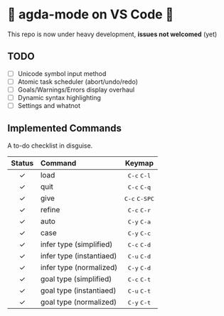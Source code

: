 # 🚧 agda-mode on VS Code 🚧

This repo is now under heavy development, **issues not welcomed** (yet)

## TODO 

- [ ] Unicode symbol input method
- [ ] Atomic task scheduler (abort/undo/redo)
- [ ] Goals/Warnings/Errors display overhaul
- [ ] Dynamic syntax highlighting 
- [ ] Settings and whatnot

## Implemented Commands

A to-do checklist in disguise.

| Status | Command                           | Keymap                          |
|:------:|:----------------------------------|:-------------------------------:|
| ✓      | load                              | <kbd>C-c</kbd> <kbd>C-l</kbd>   |
| ✓      | quit                              | <kbd>C-c</kbd> <kbd>C-q</kbd>   |
| ✓      | give                              | <kbd>C-c</kbd> <kbd>C-SPC</kbd> |
| ✓      | refine                            | <kbd>C-c</kbd> <kbd>C-r</kbd>   |
| ✓      | auto                              | <kbd>C-y</kbd> <kbd>C-a</kbd>   |
| ✓      | case                              | <kbd>C-y</kbd> <kbd>C-c</kbd>   |
| ✓      | infer type (simplified)           | <kbd>C-c</kbd> <kbd>C-d</kbd>   |
| ✓      | infer type (instantiaed)          | <kbd>C-u</kbd> <kbd>C-d</kbd>   |
| ✓      | infer type (normalized)           | <kbd>C-y</kbd> <kbd>C-d</kbd>   |
| ✓      | goal type (simplified)            | <kbd>C-c</kbd> <kbd>C-t</kbd>   |
| ✓      | goal type (instantiaed)           | <kbd>C-u</kbd> <kbd>C-t</kbd>   |
| ✓      | goal type (normalized)            | <kbd>C-y</kbd> <kbd>C-t</kbd>   |
